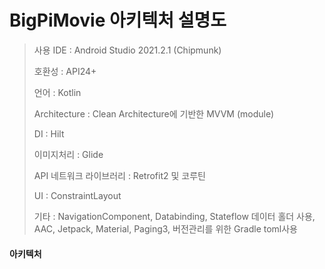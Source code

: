 # BigPiMovie 아키텍처 설명도

> <p>사용 IDE : Android Studio 2021.2.1 (Chipmunk)  <p/>
> <p>호환성 : API24+ <p/>
> <p>언어 : Kotlin <p/>
> <p>Architecture : Clean Architecture에 기반한 MVVM (module) <p/>
> <p>DI : Hilt <p/>
> <p>이미지처리 : Glide <p/>
> <p>API 네트워크 라이브러리 : Retrofit2 및 코루틴 <p/>
> <p>UI : ConstraintLayout <p/>
> <p>기타 : NavigationComponent, Databinding, Stateflow 데이터 홀더 사용, AAC, Jetpack, Material, Paging3, 버전관리를 위한 Gradle toml사용<p/>

#### 아키텍처
